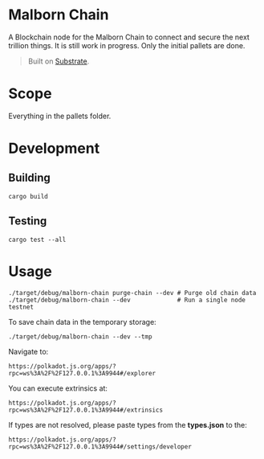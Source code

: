 
# Malborn Chain

A Blockchain node for the Malborn Chain to connect and secure the next trillion things. It is still work in progress. Only the initial pallets are done. 

> Built on [Substrate](https://substrate.dev).
# Scope

Everything in the pallets folder.

# Development

## Building
```
cargo build
```

## Testing
```
cargo test --all
```

# Usage
```
./target/debug/malborn-chain purge-chain --dev # Purge old chain data
./target/debug/malborn-chain --dev             # Run a single node testnet
```

To save chain data in the temporary storage:

```
./target/debug/malborn-chain --dev --tmp
```

Navigate to: 

```
https://polkadot.js.org/apps/?rpc=ws%3A%2F%2F127.0.0.1%3A9944#/explorer
```

You can execute extrinsics at:

```
https://polkadot.js.org/apps/?rpc=ws%3A%2F%2F127.0.0.1%3A9944#/extrinsics
```
If types are not resolved, please paste types from the **types.json** to the: 

```
https://polkadot.js.org/apps/?rpc=ws%3A%2F%2F127.0.0.1%3A9944#/settings/developer
```